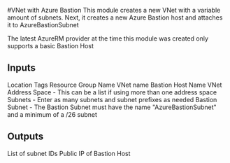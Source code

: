 #VNet with Azure Bastion
This module creates a new VNet with a variable amount of subnets. Next, it creates a new Azure Bastion host and attaches it to AzureBastionSubnet

The latest AzureRM provider at the time this module was created only supports a basic Bastion Host

## Inputs

Location
Tags
Resource Group Name
VNet name
Bastion Host Name
VNet Address Space - This can be a list if using more than one address space
Subnets - Enter as many subnets and subnet prefixes as needed
Bastion Subnet - The Bastion Subnet must have the name "AzureBastionSubnet" and a minimum of a /26 subnet

## Outputs

List of subnet IDs
Public IP of Bastion Host
